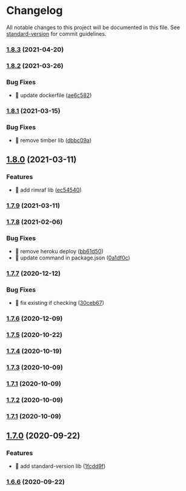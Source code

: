 # Changelog

All notable changes to this project will be documented in this file. See [standard-version](https://github.com/conventional-changelog/standard-version) for commit guidelines.

### [1.8.3](https://github.com/yeukfei02/lunchPicker/compare/v1.8.2...v1.8.3) (2021-04-20)

### [1.8.2](https://github.com/yeukfei02/lunchPicker/compare/v1.8.1...v1.8.2) (2021-03-26)


### Bug Fixes

* 🐛 update dockerfile ([ae6c582](https://github.com/yeukfei02/lunchPicker/commit/ae6c58287e8ab77401ff944a20af659a99b3607c))

### [1.8.1](https://github.com/yeukfei02/lunchPicker/compare/v1.8.0...v1.8.1) (2021-03-15)


### Bug Fixes

* 🐛 remove timber lib ([dbbc09a](https://github.com/yeukfei02/lunchPicker/commit/dbbc09a4a4b15b04c74d887d6568316bcd6cc8ba))

## [1.8.0](https://github.com/yeukfei02/lunchPicker/compare/v1.7.9...v1.8.0) (2021-03-11)


### Features

* 🎸 add rimraf lib ([ec54540](https://github.com/yeukfei02/lunchPicker/commit/ec545407aefedc2412bcb27feffd0962d7da4f06))

### [1.7.9](https://github.com/yeukfei02/lunchPicker/compare/v1.7.8...v1.7.9) (2021-03-11)

### [1.7.8](https://github.com/yeukfei02/lunchPicker/compare/v1.7.7...v1.7.8) (2021-02-06)


### Bug Fixes

* 🐛 remove heroku deploy ([bb61d50](https://github.com/yeukfei02/lunchPicker/commit/bb61d50c3ec7de790c9720b683b9a0d65af800b9))
* 🐛 update command in package.json ([0a1df0c](https://github.com/yeukfei02/lunchPicker/commit/0a1df0c357b32cafd40fed55c0212746162d35e2))

### [1.7.7](https://github.com/yeukfei02/lunchPicker/compare/v1.7.6...v1.7.7) (2020-12-12)


### Bug Fixes

* 🐛 fix existing if checking ([30ceb67](https://github.com/yeukfei02/lunchPicker/commit/30ceb671b939034bd7e5165d5e1f98288de9b0f4))

### [1.7.6](https://github.com/yeukfei02/lunchPicker/compare/v1.7.5...v1.7.6) (2020-12-09)

### [1.7.5](https://github.com/yeukfei02/lunchPicker/compare/v1.7.4...v1.7.5) (2020-10-22)

### [1.7.4](https://github.com/yeukfei02/lunchPicker/compare/v1.7.3...v1.7.4) (2020-10-19)

### [1.7.3](https://github.com/yeukfei02/lunchPicker/compare/v1.7.2...v1.7.3) (2020-10-09)

### [1.7.1](https://github.com/yeukfei02/lunchPicker/compare/v1.7.2...v1.7.1) (2020-10-09)

### [1.7.2](https://github.com/yeukfei02/lunchPicker/compare/v1.7.1...v1.7.2) (2020-10-09)

### [1.7.1](https://github.com/yeukfei02/lunchPicker/compare/v1.7.0...v1.7.1) (2020-10-09)

## [1.7.0](https://github.com/yeukfei02/lunchPicker/compare/v1.6.6...v1.7.0) (2020-09-22)


### Features

* 🎸 add standard-version lib ([1fcdd9f](https://github.com/yeukfei02/lunchPicker/commit/1fcdd9f41f8078536768da12b15fffeebb236326))

### [1.6.6](https://github.com/yeukfei02/lunchPicker/compare/v1.6.5...v1.6.6) (2020-09-22)

